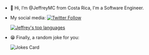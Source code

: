 - 👋 Hi, I’m @JeffreyMC from Costa Rica, I'm a Software Engineer.

* My social media:
[![Twitter Follow](https://img.shields.io/twitter/follow/JeffreyMC16?style=social)](https://twitter.com/JeffreyMC16)

  [![Jeffrey's top languages](https://github-readme-stats.vercel.app/api/top-langs/?username=JeffreyMC&langs_count=8&layout=compact&theme=dark)](https://github.com/JeffreyMC/github-readme-stats)

* :grin: Finally, a random joke for you: 

  ![Jokes Card](https://readme-jokes.vercel.app/api)
